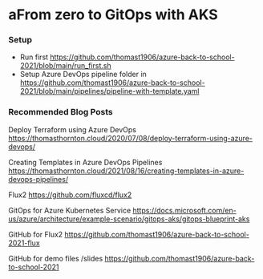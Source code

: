 # aFrom zero to GitOps with AKS

### Setup
- Run first https://github.com/thomast1906/azure-back-to-school-2021/blob/main/run_first.sh 
- Setup Azure DevOps pipeline folder in https://github.com/thomast1906/azure-back-to-school-2021/blob/main/pipelines/pipeline-with-template.yaml 


### Recommended Blog Posts
Deploy Terraform using Azure DevOps 
https://thomasthornton.cloud/2020/07/08/deploy-terraform-using-azure-devops/ 


Creating Templates in Azure DevOps Pipelines 
https://thomasthornton.cloud/2021/08/16/creating-templates-in-azure-devops-pipelines/


Flux2
https://github.com/fluxcd/flux2 


GitOps for Azure Kubernetes Service 
https://docs.microsoft.com/en-us/azure/architecture/example-scenario/gitops-aks/gitops-blueprint-aks

GitHub for Flux2 
https://github.com/thomast1906/azure-back-to-school-2021-flux 

GitHub for demo files /slides
https://github.com/thomast1906/azure-back-to-school-2021 
